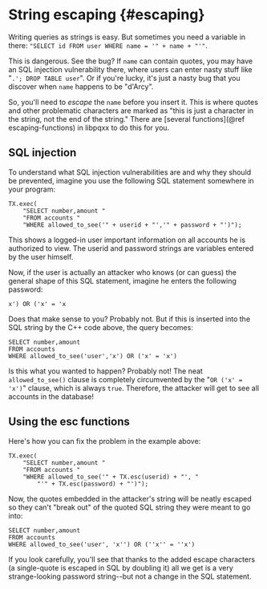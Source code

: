 String escaping                      {#escaping}
===============

Writing queries as strings is easy.  But sometimes you need a variable in
there: `"SELECT id FROM user WHERE name = '" + name + "'"`.

This is dangerous.  See the bug?  If `name` can contain quotes, you may have
an SQL injection vulnerability there, where users can enter nasty stuff like
"`.'; DROP TABLE user`".  Or if you're lucky, it's just a nasty bug that you
discover when `name` happens to be "d'Arcy".

So, you'll need to _escape_ the `name` before you insert it.  This is where
quotes and other problematic characters are marked as "this is just a character
in the string, not the end of the string."  There are
[several functions](@ref escaping-functions) in libpqxx to do this for you.


SQL injection
-------------

To understand what SQL injection vulnerabilities are and why they should be
prevented, imagine you use the following SQL statement somewhere in your
program:

    TX.exec(
    	"SELECT number,amount "
    	"FROM accounts "
    	"WHERE allowed_to_see('" + userid + "','" + password + "')");

This shows a logged-in user important information on all accounts he is
authorized to view.  The userid and password strings are variables entered
by the user himself.

Now, if the user is actually an attacker who knows (or can guess) the
general shape of this SQL statement, imagine he enters the following
password:

    x') OR ('x' = 'x

Does that make sense to you?  Probably not.  But if this is inserted into
the SQL string by the C++ code above, the query becomes:

    SELECT number,amount
    FROM accounts
    WHERE allowed_to_see('user','x') OR ('x' = 'x')

Is this what you wanted to happen?  Probably not!  The neat `allowed_to_see()`
clause is completely circumvented by the "`OR ('x' = 'x')`" clause, which is
always `true`.  Therefore, the attacker will get to see all accounts in the
database!


Using the esc functions
-----------------------

Here's how you can fix the problem in the example above:

    TX.exec(
    	"SELECT number,amount "
    	"FROM accounts "
    	"WHERE allowed_to_see('" + TX.esc(userid) + "', "
    		"'" + TX.esc(password) + "')");

Now, the quotes embedded in the attacker's string will be neatly escaped so
they can't "break out" of the quoted SQL string they were meant to go into:

    SELECT number,amount
    FROM accounts
    WHERE allowed_to_see('user', 'x'') OR (''x'' = ''x')

If you look carefully, you'll see that thanks to the added escape characters
(a single-quote is escaped in SQL by doubling it) all we get is a very
strange-looking password string--but not a change in the SQL statement.

